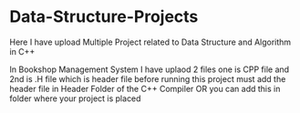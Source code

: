 # Data-Structure-Projects
Here I have upload Multiple Project related to Data Structure and Algorithm in C++


In Bookshop Management System I have uplaod 2 files one is CPP file and 2nd is .H file which is header file before running this project must add the header file in Header Folder of the C++ Compiler OR you can add this in folder where your project is placed
